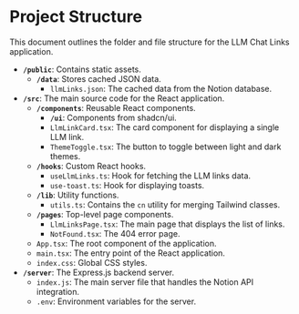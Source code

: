 # Project Structure

This document outlines the folder and file structure for the LLM Chat Links application.

-   **`/public`**: Contains static assets.
    -   **`/data`**: Stores cached JSON data.
        -   `llmLinks.json`: The cached data from the Notion database.
-   **`/src`**: The main source code for the React application.
    -   **`/components`**: Reusable React components.
        -   **`/ui`**: Components from shadcn/ui.
        -   `LlmLinkCard.tsx`: The card component for displaying a single LLM link.
        -   `ThemeToggle.tsx`: The button to toggle between light and dark themes.
    -   **`/hooks`**: Custom React hooks.
        -   `useLlmLinks.ts`: Hook for fetching the LLM links data.
        -   `use-toast.ts`: Hook for displaying toasts.
    -   **`/lib`**: Utility functions.
        -   `utils.ts`: Contains the `cn` utility for merging Tailwind classes.
    -   **`/pages`**: Top-level page components.
        -   `LlmLinksPage.tsx`: The main page that displays the list of links.
        -   `NotFound.tsx`: The 404 error page.
    -   `App.tsx`: The root component of the application.
    -   `main.tsx`: The entry point of the React application.
    -   `index.css`: Global CSS styles.
-   **`/server`**: The Express.js backend server.
    -   `index.js`: The main server file that handles the Notion API integration.
    -   `.env`: Environment variables for the server.
